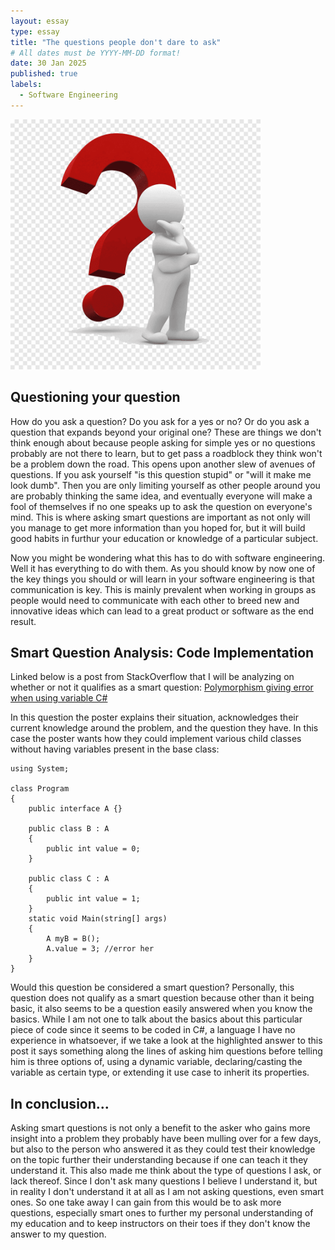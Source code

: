 ```yaml
---
layout: essay
type: essay
title: "The questions people don't dare to ask"
# All dates must be YYYY-MM-DD format!
date: 30 Jan 2025
published: true
labels:
  - Software Engineering
---
```


<img width="400px" class="rounded float-start pe-4" src="../img/questionmarkguy.png">

## Questioning your question
How do you ask a question? Do you ask for a yes or no? Or do you ask a question that expands beyond your original one? These are things we don't think enough about because people asking for simple yes or no questions probably are not there to learn, but to get pass a roadblock they think won't be a problem down the road. This opens upon another slew of avenues of questions. If you ask yourself "is this question stupid" or "will it make me look dumb". Then you are only limiting yourself as other people around you are probably thinking the same idea, and eventually everyone will make a fool of themselves if no one speaks up to ask the question on everyone's mind. This is where asking smart questions are important as not only will you manage to get more information than you hoped for, but it will build good habits in furthur your education or knowledge of a particular subject.

Now you might be wondering what this has to do with software engineering. Well it has everything to do with them. As you should know by now one of the key things you should or will learn in your software engineering is that communication is key. This is mainly prevalent when working in groups as people would need to communicate with each other to breed new and innovative ideas which can lead to a great product or software as the end result. 

## Smart Question Analysis: Code Implementation
Linked below is a post from StackOverflow that I will be analyzing on whether or not it qualifies as a smart question:
[Polymorphism giving error when using variable C#](https://stackoverflow.com/questions/79401749/polymorphism-giving-error-when-using-variable-c-sharp)

In this question the poster explains their situation, acknowledges their current knowledge around the problem, and the question they have. In this case the poster wants how they could implement various child classes without having variables present in the base class:
```
using System;

class Program
{
    public interface A {}

    public class B : A
    {
        public int value = 0;
    }

    public class C : A
    {
        public int value = 1;
    }
    static void Main(string[] args)
    {
        A myB = B();
        A.value = 3; //error her
    }
}

```

Would this question be considered a smart question? Personally, this question does not qualify as a smart question because other than it being basic, it also seems to be a question easily answered when you know the basics. While I am not one to talk about the basics about this particular piece of code since it seems to be coded in C#, a language I have no experience in whatsoever, if we take a look at the highlighted answer to this post it says something along the lines of asking him questions before telling him is three options of, using a dynamic variable, declaring/casting the variable as certain type, or extending it use case to inherit its properties. 

## In conclusion...
Asking smart questions is not only a benefit to the asker who gains more insight into a problem they probably have been mulling over for a few days, but also to the person who answered it as they could test their knowledge on the topic further their understanding because if one can teach it they understand it. This also made me think about the type of questions I ask, or lack thereof. Since I don't ask many questions I believe I understand it, but in reality I don't understand it at all as I am not asking questions, even smart ones. So one take away I can gain from this would be to ask more questions, especially smart ones to further my personal understanding of my education and to keep instructors on their toes if they don't know the answer to my question.

